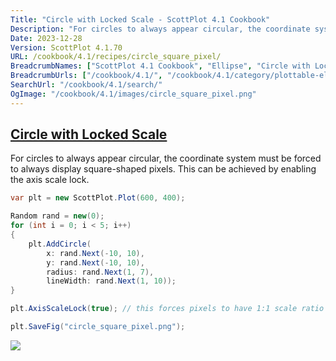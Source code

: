 ```yaml
---
Title: "Circle with Locked Scale - ScottPlot 4.1 Cookbook"
Description: "For circles to always appear circular, the coordinate system must be forced to always display square-shaped pixels. This can be achieved by enabling the axis scale lock."
Date: 2023-12-28
Version: ScottPlot 4.1.70
URL: /cookbook/4.1/recipes/circle_square_pixel/
BreadcrumbNames: ["ScottPlot 4.1 Cookbook", "Ellipse", "Circle with Locked Scale"]
BreadcrumbUrls: ["/cookbook/4.1/", "/cookbook/4.1/category/plottable-ellipse", "/cookbook/4.1/recipes/circle_square_pixel/"]
SearchUrl: "/cookbook/4.1/search/"
OgImage: "/cookbook/4.1/images/circle_square_pixel.png"
---
```


<h2><a id='circle-with-locked-scale' href='/cookbook/4.1/recipes/circle_square_pixel/'>Circle with Locked Scale</a></h2>

For circles to always appear circular, the coordinate system must be forced to always display square-shaped pixels. This can be achieved by enabling the axis scale lock.

```cs
var plt = new ScottPlot.Plot(600, 400);

Random rand = new(0);
for (int i = 0; i < 5; i++)
{
    plt.AddCircle(
        x: rand.Next(-10, 10),
        y: rand.Next(-10, 10),
        radius: rand.Next(1, 7),
        lineWidth: rand.Next(1, 10));
}

plt.AxisScaleLock(true); // this forces pixels to have 1:1 scale ratio

plt.SaveFig("circle_square_pixel.png");
```

<img src='../../images/circle_square_pixel.png' class='d-block mx-auto my-5' />


